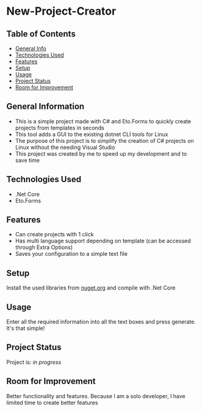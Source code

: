 # New-Project-Creator

## Table of Contents
* [General Info](#general-information)
* [Technologies Used](#technologies-used)
* [Features](#features)
* [Setup](#setup)
* [Usage](#usage)
* [Project Status](#project-status)
* [Room for Improvement](#room-for-improvement)

## General Information
- This is a simple project made with C# and Eto.Forms to quickly create projects from templates in seconds
- This tool adds a GUI to the existing dotnet CLI tools for Linux
- The purpose of this project is to simplify the creation of C# projects on Linux without the needing Visual Studio
- This project was created by me to speed up my development and to save time

## Technologies Used
- .Net Core
- Eto.Forms

## Features
- Can create projects with 1 click
- Has multi language support depending on template (can be accessed through Extra Options)
- Saves your configuration to a simple text file

## Setup
Install the used libraries from [nuget.org](nuget.org) and compile with .Net Core

## Usage
Enter all the required information into all the text boxes and press generate.
It's that simple!

## Project Status
Project is: _in progress_


## Room for Improvement
Better functionality and features. Because I am a solo developer, I have limited time to create better features
